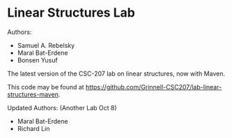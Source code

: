 # Linear Structures Lab

Authors:

* Samuel A. Rebelsky
* Maral Bat-Erdene
* Bonsen Yusuf

The latest version of the CSC-207 lab on linear structures, now with Maven.

This code may be found at <https://github.com/Grinnell-CSC207/lab-linear-structures-maven>.

Updated Authors: (Another Lab Oct 8)
* Maral Bat-Erdene
* Richard Lin